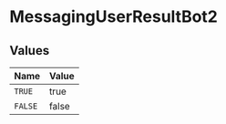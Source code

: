 # MessagingUserResultBot2


## Values

| Name    | Value   |
| ------- | ------- |
| `TRUE`  | true    |
| `FALSE` | false   |